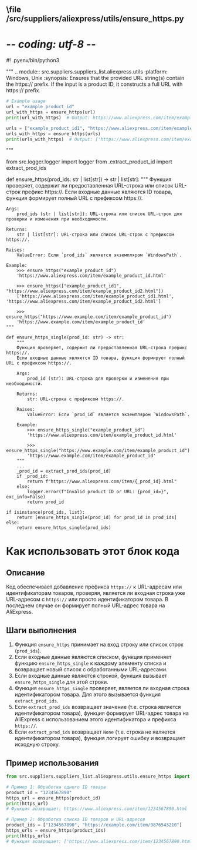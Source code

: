 ## \file /src/suppliers/aliexpress/utils/ensure_https.py
# -*- coding: utf-8 -*-
#! .pyenv/bin/python3

"""
.. module:: src.suppliers.suppliers_list.aliexpress.utils
	:platform: Windows, Unix
	:synopsis: Ensures that the provided URL string(s) contain the https:// prefix.
If the input is a product ID, it constructs a full URL with https:// prefix.

```python
# Example usage
url = "example_product_id"
url_with_https = ensure_https(url)
print(url_with_https)  # Output: https://www.aliexpress.com/item/example_product_id.html

urls = ["example_product_id1", "https://www.aliexpress.com/item/example_product_id2.html"]
urls_with_https = ensure_https(urls)
print(urls_with_https)  # Output: ['https://www.aliexpress.com/item/example_product_id1.html', 'https://www.aliexpress.com/item/example_product_id2.html']
```

"""

from src.logger.logger import logger
from .extract_product_id import extract_prod_ids


def ensure_https(prod_ids: str | list[str]) -> str | list[str]:
    """
    Функция проверяет, содержит ли предоставленная URL-строка или список URL-строк префикс https://.
    Если входные данные являются ID товара, функция формирует полный URL с префиксом https://.

    Args:
        prod_ids (str | list[str]): URL-строка или список URL-строк для проверки и изменения при необходимости.

    Returns:
        str | list[str]: URL-строка или список URL-строк с префиксом https://.

    Raises:
        ValueError: Если `prod_ids` является экземпляром `WindowsPath`.

    Example:
        >>> ensure_https("example_product_id")
        'https://www.aliexpress.com/item/example_product_id.html'

        >>> ensure_https(["example_product_id1", "https://www.aliexpress.com/item/example_product_id2.html"])
        ['https://www.aliexpress.com/item/example_product_id1.html', 'https://www.aliexpress.com/item/example_product_id2.html']

        >>> ensure_https("https://www.example.com/item/example_product_id")
        'https://www.example.com/item/example_product_id'
    """

    def ensure_https_single(prod_id: str) -> str:
        """
        Функция проверяет, содержит ли предоставленная URL-строка префикс https://.
        Если входные данные являются ID товара, функция формирует полный URL с префиксом https://.

        Args:
            prod_id (str): URL-строка для проверки и изменения при необходимости.

        Returns:
            str: URL-строка с префиксом https://.

        Raises:
            ValueError: Если `prod_id` является экземпляром `WindowsPath`.

        Example:
            >>> ensure_https_single("example_product_id")
            'https://www.aliexpress.com/item/example_product_id.html'

            >>> ensure_https_single("https://www.example.com/item/example_product_id")
            'https://www.example.com/item/example_product_id'
        """
        ...
        _prod_id = extract_prod_ids(prod_id)
        if _prod_id:
            return f"https://www.aliexpress.com/item/{_prod_id}.html"
        else:
            logger.error(f"Invalid product ID or URL: {prod_id=}", exc_info=False)
            return prod_id

    if isinstance(prod_ids, list):
        return [ensure_https_single(prod_id) for prod_id in prod_ids]
    else:
        return ensure_https_single(prod_ids)


Как использовать этот блок кода
=========================================================================================

Описание
-------------------------
Код обеспечивает добавление префикса `https://` к URL-адресам или идентификаторам товаров, проверяя, является ли входная строка уже URL-адресом с `https://` или просто идентификатором товара. В последнем случае он формирует полный URL-адрес товара на AliExpress.

Шаги выполнения
-------------------------
1. Функция `ensure_https` принимает на вход строку или список строк (`prod_ids`).
2. Если входные данные являются списком, функция применяет функцию `ensure_https_single` к каждому элементу списка и возвращает новый список с обработанными URL-адресами.
3. Если входные данные являются строкой, функция вызывает `ensure_https_single` для этой строки.
4. Функция `ensure_https_single` проверяет, является ли входная строка идентификатором товара. Для этого вызывается функция `extract_prod_ids`.
5. Если `extract_prod_ids` возвращает значение (т.е. строка является идентификатором товара), функция формирует URL-адрес товара на AliExpress с использованием этого идентификатора и префикса `https://`.
6. Если `extract_prod_ids` возвращает `None` (т.е. строка не является идентификатором товара), функция логирует ошибку и возвращает исходную строку.

Пример использования
-------------------------

```python
from src.suppliers.suppliers_list.aliexpress.utils.ensure_https import ensure_https

# Пример 1: Обработка одного ID товара
product_id = "1234567890"
https_url = ensure_https(product_id)
print(https_url)
# Функция возвращает: https://www.aliexpress.com/item/1234567890.html

# Пример 2: Обработка списка ID товаров и URL-адресов
product_ids = ["1234567890", "https://example.com/item/9876543210"]
https_urls = ensure_https(product_ids)
print(https_urls)
# Функция возвращает: ['https://www.aliexpress.com/item/1234567890.html', 'https://example.com/item/9876543210']